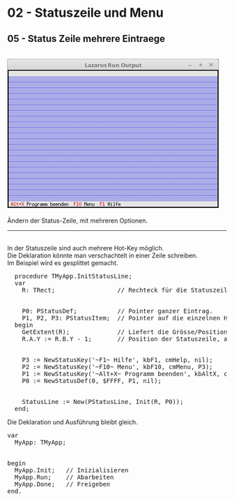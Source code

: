 # 02 - Statuszeile und Menu
## 05 - Status Zeile mehrere Eintraege
<br>
<img src="image.png" alt="Selfhtml"><br><br>
Ändern der Status-Zeile, mit mehreren Optionen.<br>
<hr><br>
In der Statuszeile sind auch mehrere Hot-Key möglich.<br>
Die Deklaration könnte man verschachtelt in einer Zeile schreiben.<br>
Im Beispiel wird es gesplittet gemacht.<br>
<pre><code=pascal>  procedure TMyApp.InitStatusLine;
  var
    R: TRect;                 // Rechteck für die Statuszeilen Position.
<br>
    P0: PStatusDef;           // Pointer ganzer Eintrag.
    P1, P2, P3: PStatusItem;  // Pointer auf die einzelnen Hot-Key.
  begin
    GetExtent(R);             // Liefert die Grösse/Position der App, im Normalfall 0, 0, 80, 24.
    R.A.Y := R.B.Y - 1;       // Position der Statuszeile, auf unterste Zeile der App setzen.</font>
<br>
    P3 := NewStatusKey('~F1~ Hilfe', kbF1, cmHelp, nil);</font>
    P2 := NewStatusKey('~F10~ Menu', kbF10, cmMenu, P3);</font>
    P1 := NewStatusKey('~Alt+X~ Programm beenden', kbAltX, cmQuit, P2);
    P0 := NewStatusDef(0, $FFFF, P1, nil);</font>
<br>
    StatusLine := New(PStatusLine, Init(R, P0));
  end;</code></pre>
Die Deklaration und Ausführung bleibt gleich.<br>
<pre><code=pascal>var
  MyApp: TMyApp;
<br>
begin
  MyApp.Init;   // Inizialisieren
  MyApp.Run;    // Abarbeiten
  MyApp.Done;   // Freigeben
end.</code></pre>
<br>
